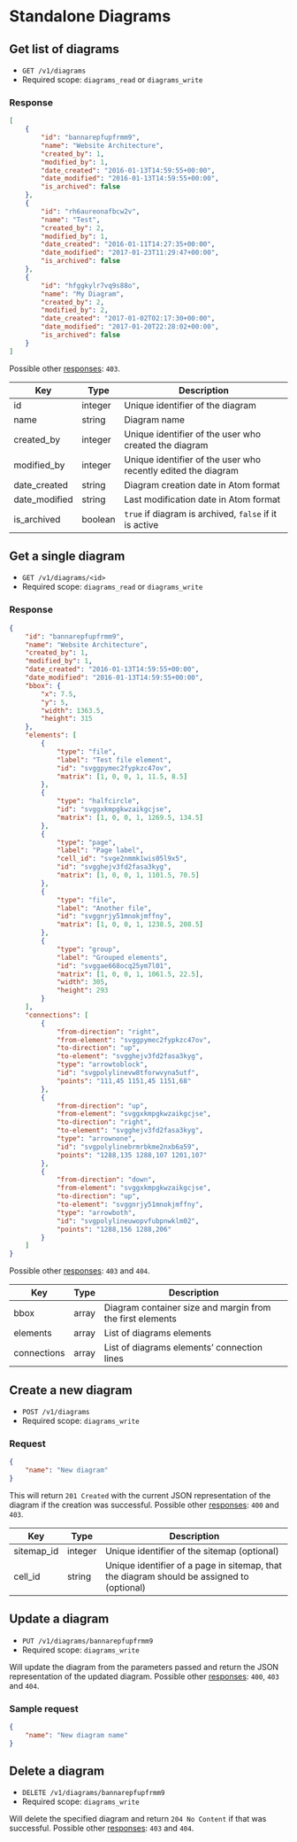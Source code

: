 # Standalone Diagrams

## Get list of diagrams

* `GET /v1/diagrams`
* Required scope: `diagrams_read` or `diagrams_write`

### Response
``` json
[
    {
        "id": "bannarepfupfrmm9",
        "name": "Website Architecture",
        "created_by": 1,
        "modified_by": 1,
        "date_created": "2016-01-13T14:59:55+00:00",
        "date_modified": "2016-01-13T14:59:55+00:00",
        "is_archived": false
    },
    {
        "id": "rh6aureonafbcw2v",
        "name": "Test",
        "created_by": 2,
        "modified_by": 1,
        "date_created": "2016-01-11T14:27:35+00:00",
        "date_modified": "2017-01-23T11:29:47+00:00",
        "is_archived": false
    },
    {
        "id": "hfggkylr7vq9s88o",
        "name": "My Diagram",
        "created_by": 2,
        "modified_by": 2,
        "date_created": "2017-01-02T02:17:30+00:00",
        "date_modified": "2017-01-20T22:28:02+00:00",
        "is_archived": false
    }
]
```

Possible other [responses](./../sections/responses.md): `403`.

Key | Type | Description
--- | --- | ---
id | integer | Unique identifier of the diagram
name | string | Diagram name
created_by | integer | Unique identifier of the user who created the diagram
modified_by | integer | Unique identifier of the user who recently edited the diagram
date_created | string | Diagram creation date in Atom format
date_modified | string | Last modification date in Atom format
is_archived | boolean | `true` if diagram is archived, `false` if it is active

## Get a single diagram

* `GET /v1/diagrams/<id>`
* Required scope: `diagrams_read` or `diagrams_write`

### Response
``` json
{
    "id": "bannarepfupfrmm9",
    "name": "Website Architecture",
    "created_by": 1,
    "modified_by": 1,
    "date_created": "2016-01-13T14:59:55+00:00",
    "date_modified": "2016-01-13T14:59:55+00:00",
    "bbox": {
        "x": 7.5,
        "y": 5,
        "width": 1363.5,
        "height": 315
    },
    "elements": [
        {
            "type": "file",
            "label": "Test file element",
            "id": "svggpymec2fypkzc47ov",
            "matrix": [1, 0, 0, 1, 11.5, 8.5]
        },
        {
            "type": "halfcircle",
            "id": "svggxkmpgkwzaikgcjse",
            "matrix": [1, 0, 0, 1, 1269.5, 134.5]
        },
        {
            "type": "page",
            "label": "Page label",
            "cell_id": "svge2nmmk1wis05l9x5",
            "id": "svgghejv3fd2fasa3kyg",
            "matrix": [1, 0, 0, 1, 1101.5, 70.5]
        },
        {
            "type": "file",
            "label": "Another file",
            "id": "svggnrjy51mnokjmffny",
            "matrix": [1, 0, 0, 1, 1238.5, 208.5]
        },
        {
            "type": "group",
            "label": "Grouped elements",
            "id": "svggae668ocq25ym7l01",
            "matrix": [1, 0, 0, 1, 1061.5, 22.5],
            "width": 305,
            "height": 293
        }
    ],
    "connections": [
        {
            "from-direction": "right",
            "from-element": "svggpymec2fypkzc47ov",
            "to-direction": "up",
            "to-element": "svgghejv3fd2fasa3kyg",
            "type": "arrowtoblock",
            "id": "svgpolylinevw8tforwvyna5utf",
            "points": "111,45 1151,45 1151,68"
        },
        {
            "from-direction": "up",
            "from-element": "svggxkmpgkwzaikgcjse",
            "to-direction": "right",
            "to-element": "svgghejv3fd2fasa3kyg",
            "type": "arrownone",
            "id": "svgpolylinebrmrbkme2nxb6a59",
            "points": "1288,135 1288,107 1201,107"
        },
        {
            "from-direction": "down",
            "from-element": "svggxkmpgkwzaikgcjse",
            "to-direction": "up",
            "to-element": "svggnrjy51mnokjmffny",
            "type": "arrowboth",
            "id": "svgpolylineuwopvfubpnwklm02",
            "points": "1288,156 1288,206"
        }
    ]
}
```

Possible other [responses](./../sections/responses.md): `403` and `404`.

Key | Type | Description
--- | --- | ---
bbox | array | Diagram container size and margin from the first elements
elements | array | List of diagrams elements
connections | array | List of diagrams elements’ connection lines

## Create a new diagram

* `POST /v1/diagrams`
* Required scope: `diagrams_write`

### Request
``` json
{
    "name": "New diagram"
}
```

This will return `201 Created` with the current JSON representation of the diagram if the creation was successful. Possible other [responses](./../sections/responses.md): `400` and `403`.

Key | Type | Description
--- | --- | ---
sitemap_id | integer | Unique identifier of the sitemap (optional)
cell_id | string | Unique identifier of a page in sitemap, that the diagram should be assigned to (optional)

## Update a diagram

* `PUT /v1/diagrams/bannarepfupfrmm9`
* Required scope: `diagrams_write`

Will update the diagram from the parameters passed and return the JSON representation of the updated diagram. Possible other [responses](./../sections/responses.md): `400`, `403` and `404`.

### Sample request
``` json
{
    "name": "New diagram name"
}
```

## Delete a diagram

* `DELETE /v1/diagrams/bannarepfupfrmm9`
* Required scope: `diagrams_write`

Will delete the specified diagram and return `204 No Content` if that was successful. Possible other [responses](./../sections/responses.md): `403` and `404`.